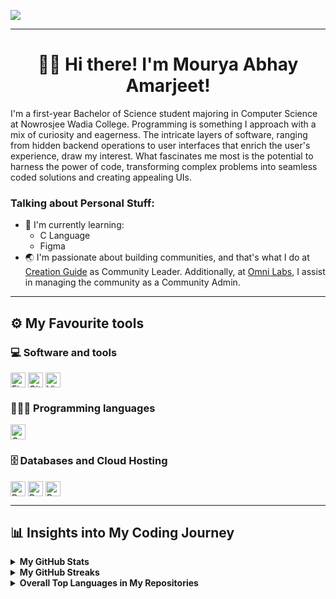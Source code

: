 <a alt="Mourya Abhay Amarjeet's GitHub Banner" href="#" target="_blank" rel="noopener"><img align="center" src="https://github.com/mouryaabhay/mouryaabhay/assets/158826825/bbc0b8b5-115e-4069-886b-79f57a74144c" /></a>
___
<h1 align = "center">👋🏻 Hi there! I'm Mourya Abhay Amarjeet!</h1>
I'm a first-year Bachelor of Science student majoring in Computer Science at Nowrosjee Wadia College. Programming is something I approach with a mix of curiosity and eagerness. The intricate layers of software, ranging from hidden backend operations to user interfaces that enrich the user's experience, draw my interest. What fascinates me most is the potential to harness the power of code, transforming complex problems into seamless coded solutions and creating appealing UIs.

### Talking about Personal Stuff:
- 🌱 I'm currently learning:
  - C Language
  - Figma
- 🌏 I'm passionate about building communities, and that's what I do at [Creation Guide](https://discord.com/invite/E4KRWJW49B) as Community Leader. Additionally, at [Omni Labs](https://discord.com/invite/9NW48TwRvB), I assist in managing the community as a Community Admin.

___

## ⚙ My Favourite tools

### 💻 Software and tools
<p>
    <a href="https://www.figma.com/" target="_blank" rel="noopener"><img alt="Figma" align="center" height="24" src="https://github.com/mouryaabhay/mouryaabhay/assets/158826825/2445fd16-e104-44be-a44e-1194dd27248d" /></a>
    <a href="https://git-scm.com/" target="_blank" rel="noopener"><img alt="Git" align="center" height="24" src="https://github.com/mouryaabhay/mouryaabhay/assets/158826825/af9fd702-6088-4140-84fc-52a109b0bd13" /></a>
    <a href="https://code.visualstudio.com/" target="_blank" rel="noopener"><img alt="Visual Studio Code" align="center" height="24" src="https://github.com/mouryaabhay/mouryaabhay/assets/158826825/3734091d-f959-40ff-8001-bb33b1bec189" /></a>
</p>

### 👨🏻‍💻 Programming languages
<p>
    <a href="https://en.wikipedia.org/wiki/C_(programming_language)" target="_blank" rel="noopener"><img alt="C" align="center" height="24" src="https://github.com/mouryaabhay/mouryaabhay/assets/158826825/0e368e27-ac1d-4127-8658-1171748e9d3a" /></a>
</p>

### 🗄 Databases and Cloud Hosting
<p>
    <a href="https://www.postgresql.org/" target="_blank" rel="noopener"><img alt="PostgreSQL" align="center" height="24" src="https://github.com/mouryaabhay/mouryaabhay-mediafiles/blob/429edb5db3551198405005418ad41b112590a383/Badges/PostgreSQL%20Icon.svg" /></a>
    <a href="https://www.postgresql.org/" target="_blank" rel="noopener"><img alt="PostgreSQL" align="center" height="24" src="https://github.com/mouryaabhay/mouryaabhay/assets/158826825/7e74acc5-2f58-4469-94a1-341c7f13e276" /></a>
    <a href="https://www.postgresql.org/" target="_blank" rel="noopener"><img alt="PostgreSQL" align="center" height="24" src="https://github.com/mouryaabhay/mouryaabhay/assets/158826825/716683ef-0ec6-4f80-9ecd-0cdb34674fe1" /></a>
</p>


___

## 📊 Insights into My Coding Journey

<!-- GitHub Stats -->
<details>
  <summary><b>My GitHub Stats</b></summary><br>
    <a href="https://github.com/mouryaabhay/github-readme-stats">
      <img alt="Mourya Abhay Amarjeet's GitHub Stats" height=200 align="center" src="https://github-readme-stats.vercel.app/api?username=mouryaabhay&theme=react&border_color=3f99fa&hide_title=true&title_color=3f99fa&text_bold=false&show_icons=true&icon_color=3f99fa" />
    </a>
</details>

<!-- GitHub Streaks -->
<details>
  <summary><b>My GitHub Streaks</b></summary><br>
    <a href="https://git.io/streak-stats">
      <img alt="Mourya Abhay Amarjeet's GitHub Streak" src="https://streak-stats.demolab.com?user=mouryaabhay&theme=react&date_format=j%20M%5B%20Y%5D&mode=weekly&border=3F99FA&stroke=3F99FA&ring=3F99FA&fire=FAFAFA&currStreakNum=FAFAFA&sideNums=FAFAFA&currStreakLabel=FFFFFF&sideLabels=FFFFFF&dates=FFFFFF&excludeDaysLabel=FFFFFF" alt="GitHub Streak" /></a>
</details>

<!-- Overall Top Languages in the Repositories -->
<details>
  <summary><b>Overall Top Languages in My Repositories</b></summary><br>
    <a href="https://github.com/mouryaabhay/convoychat">
      <img alt="Mourya Abhay Amarjeet's Top Languages in the Repositories" height=200 align="center" src="https://github-readme-stats.vercel.app/api/top-langs?username=mouryaabhay&layout=compact&langs_count=8&theme=react&border_color=3f99fa&size_weight=0.5&count_weight=0.5&hide_title=true&title_color=3f99fa&text_bold=false" />
</a>
</details>
